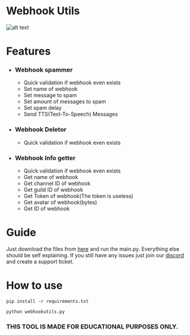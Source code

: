 # Webhook Utils
![alt text](https://r2.e-z.host/36e6f370-d26b-4fdf-a088-83e0c9a575e8/hxzu0f1q.png)

# Features

- ### Webhook spammer
  - Quick validation if webhook even exists
  - Set name of webhook
  - Set message to spam
  - Set amount of messages to spam
  - Set spam delay
  - Send TTS(Text-To-Speech) Messages
  
- ### Webhook Deletor
  - Quick validation if webhook even exists
    
- ### Webhook Info getter
  - Quick validation if webhook even exists
  - Get name of webhook
  - Get channel ID of webhook
  - Get guild ID of webhook
  - Get Token of webhook(The token is useless)
  - Get avatar of webhook(bytes)
  - Get ID of webhook

# Guide

Just download the files from [here](https://github.com/Schubilegend/webhook-utils/archive/refs/heads/main.zip) and run the main.py.
Everything else should be self explaining. If you still have any issues just join our [discord](https://discord.gg/cQuh6rvKBC) and create a support ticket.

# How to use
`pip install -r requirements.txt`

`python webhookutils.py`

### THIS TOOL IS MADE FOR EDUCATIONAL PURPOSES ONLY.
